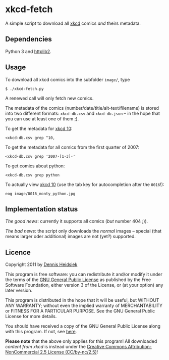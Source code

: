 
# xkcd-fetch

A simple script to download all [xkcd](https://www.xkcd.com/) comics *and* theirs metadata.

## Dependencies

Python 3 and [httplib2](https://code.google.com/p/httplib2/).

## Usage

To download all xkcd comics into the subfolder `image/`, type

	$ ./xkcd-fetch.py

A renewed call will only fetch new comics.

The metadata of the comics (number/date/title/alt-text/filename) is stored into two different formats: `xkcd-db.csv` and `xkcd-db.json` – in the hope that you can use at least one of them ;).

To get the metadata for [xkcd 10](https://www.xkcd.com/10/):

	<xkcd-db.csv grep ^10,

To get the metadata for all comics from the first quarter of 2007:

	<xkcd-db.csv grep '2007-[1-3]-'

To get comics about python:

	<xkcd-db.csv grep python

To actually view [xkcd 10](https://www.xkcd.com/10/) (use the tab key for autocompletion after the `0016`!):

	eog image/0016_monty_python.jpg

## Implementation status

*The good news*: currently it supports all comics (*but* number 404 ;)).

*The bad news*: the script only downloads the *normal* images – special (that means larger oder additional) images are not (yet?) supported.

## Licence

Copyright 2011 by [Dennis Heidsiek](http://www.google.com/profiles/Dennis.Heidsiek)

This program is free software: you can redistribute it and/or modify it under the terms of the [GNU General Public License](http://www.gnu.org/copyleft/gpl.html) as published by the Free Software Foundation, either version 3 of the License, or (at your option) any later version.

This program is distributed in the hope that it will be useful, but WITHOUT ANY WARRANTY; without even the implied warranty of MERCHANTABILITY or FITNESS FOR A PARTICULAR PURPOSE. See the GNU General Public License for more details.

You should have received a copy of the GNU General Public License along with this program. If not, see [here](http://www.gnu.org/licenses/).

**Please note** that the above only applies for this program! All downloaded *content from xkcd* is instead under the [Creative Commons Attribution-NonCommercial 2.5 License (CC/by-nc/2.5)](http://creativecommons.org/licenses/by-nc/2.5/)!

